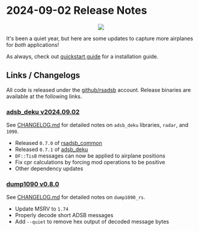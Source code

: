 # 2024-09-02 Release Notes
<p align="center">
  <img src="https://raw.githubusercontent.com/rsadsb/adsb_deku/master/media/logo.png")
</p>

It's been a quiet year, but here are some updates to capture more airplanes for _both_ applications!

As always, check out [quickstart guide](quickstart.md) for a installation guide.

## Links / Changelogs

All code is released under the [github/rsadsb](https://github.com/rsadsb) account.
Release binaries are available at the following links.

### [adsb_deku v2024.09.02](https://github.com/rsadsb/adsb_deku/releases/tag/v2024.09.02)
See [CHANGELOG.md](https://github.com/rsadsb/adsb_deku/blob/v2024.09.02/CHANGELOG.md) for detailed notes on `adsb_deku` libraries, `radar`, and `1090`. 

- Released `0.7.0` of [rsadsb_common](https://crates.io/crates/rsadsb_common)
- Released `0.7.1` of [adsb_deku](https://crates.io/crates/adsb_deku)
- `DF::TisB` messages can now be applied to airplane positions
- Fix cpr calculations by forcing mod operations to be positive
- Other dependency updates

### [dump1090 v0.8.0](https://github.com/rsadsb/dump1090_rs/releases/tag/v0.8.0)
See [CHANGELOG.md](https://github.com/rsadsb/dump1090_rs/blob/v0.8.0/CHANGELOG.md) for detailed notes on `dump1090_rs`.

- Update MSRV to `1.74`
- Properly decode short ADSB messages
- Add `--quiet` to remove hex output of decoded message bytes
